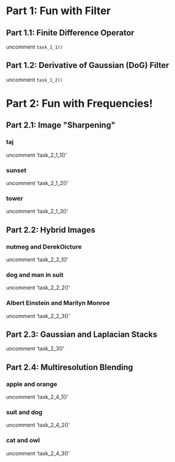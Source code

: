# Part 1: Fun with Filter
## Part 1.1: Finite Difference Operator
uncomment `task_1_1()`
## Part 1.2: Derivative of Gaussian (DoG) Filter
uncomment `task_1_2()`
# Part 2: Fun with Frequencies!
## Part 2.1: Image "Sharpening"
### taj
uncomment 'task_2_1_1()'
### sunset
uncomment 'task_2_1_2()'
### tower
uncomment 'task_2_1_3()'
## Part 2.2: Hybrid Images
### nutmeg and DerekOicture
uncomment 'task_2_2_1()'
### dog and man in suit
uncomment 'task_2_2_2()'
### Albert Einstein and Marilyn Monroe
uncomment 'task_2_2_3()'
## Part 2.3: Gaussian and Laplacian Stacks
uncomment 'task_2_3()'
## Part 2.4: Multiresolution Blending
### apple and orange
uncomment 'task_2_4_1()'
### suit and dog
uncomment 'task_2_4_2()'
### cat and owl
uncomment 'task_2_4_3()'
